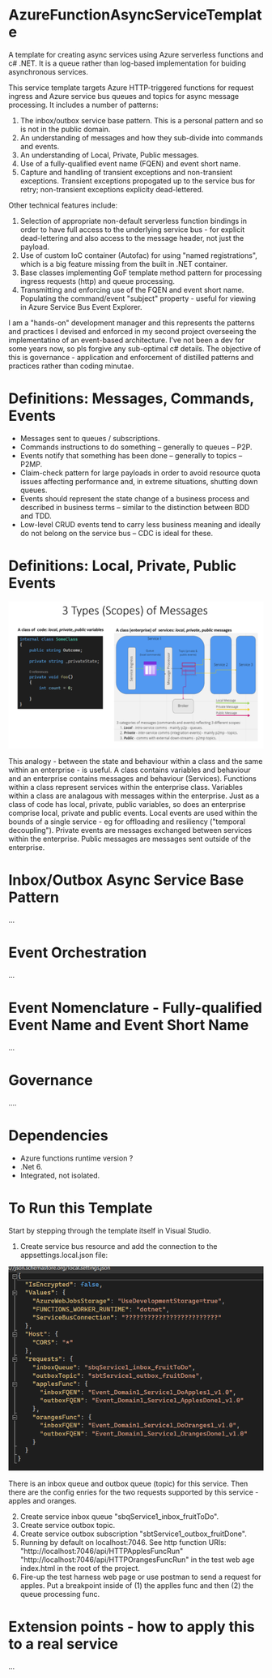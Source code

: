 # AzureFunctionAsyncServiceTemplate
A template for creating async services using Azure serverless functions and c# .NET. It is a queue rather than log-based implementation for buiding asynchronous services.

This service template targets Azure HTTP-triggered functions for request ingress and Azure service bus queues and topics for async message processing. It includes a number of patterns:
1. The inbox/outbox service base pattern. This is a personal pattern and so is not in the public domain.
2. An understanding of messages and how they sub-divide into commands and events.
3. An understanding of Local, Private, Public messages.
4. Use of a fully-qualified event name (FQEN) and event short name.
5. Capture and handling of transient exceptions and non-transient exceptions. Transient exceptions propogated up to the service bus for retry; non-transient exceptions explicity dead-lettered.

Other technical features include:
1. Selection of appropriate non-default serverless function bindings in order to have full access to the underlying service bus - for explicit dead-lettering and also access to the message header, not just the payload.
2. Use of custom IoC container (Autofac) for using "named registrations", which is a big feature missing from the built in .NET container.
3. Base classes implementing GoF template method pattern for processing ingress requests (http) and queue processing.
4. Transmitting and enforcing use of the FQEN and event short name. Populating the command/event "subject" property - useful for viewing in Azure Service Bus Event Explorer.

I am a "hands-on" development manager and this represents the patterns and practices I devised and enforced in my second project overseeing the implementatino of an event-based architecture.  I've not been a dev for some years now, so pls forgive any sub-optimal c# details. The objective of this is governance - application and enforcement of distilled patterns and practices rather than coding minutae.

# Definitions: Messages, Commands, Events
- Messages sent to queues / subscriptions.
- Commands instructions to do something – generally to queues – P2P.
- Events notify that something has been done – generally to topics – P2MP.
- Claim-check pattern for large payloads in order to avoid resource quota issues affecting performance and, in extreme situations, shutting down queues.
- Events should represent the state change of a business process and described in business terms – similar to the distinction between BDD and TDD.
- Low-level CRUD events tend to carry less business meaning and ideally do not belong on the service bus – CDC is ideal for these.

# Definitions: Local, Private, Public Events
![alt text](https://github.com/EdLandon/DocMedia/blob/main/AzureFunctionAsyncServiceTemplate/LocalPrivatePublicMessages.png)

This analogy - between the state and behaviour within a class and the same within an enterprise - is useful. A class contains variables and behaviour and an enterprise contains messages and behaviour (Services). Functions within a class represent services within the enterprise class. Variables within a class are analagous with messages within the enterprise. Just as a class of code has local, private, public variables, so does an enterprise comprise local, private and public events. Local events are used within the bounds of a single service - eg for offloading and resiliency ("temporal decoupling"). Private events are messages exchanged between services within the enterprise. Public messages are messages sent outside of the enterprise.

# Inbox/Outbox Async Service Base Pattern
...

# Event Orchestration
...

# Event Nomenclature - Fully-qualified Event Name and Event Short Name
...

# Governance
....

# Dependencies
- Azure functions runtime version ?
- .Net 6.
- Integrated, not isolated.

# To Run this Template
Start by stepping through the template itself in Visual Studio.
1. Create service bus resource and add the connection to the appsettings.local.json file:

![alt text](https://github.com/EdLandon/DocMedia/blob/main/AzureFunctionAsyncServiceTemplate/appsettings.local.json.png)

There is an inbox queue and outbox queue (topic) for this service. Then there are the config enries for the two requests supported by this service - apples and oranges.

2. Create service inbox queue "sbqService1_inbox_fruitToDo".
3. Create service outbox topic.
4. Create service outbox subscription "sbtService1_outbox_fruitDone".
5. Running by default on localhost:7046. See http function URIs: 
    "http://localhost:7046/api/HTTPApplesFuncRun"
    "http://localhost:7046/api/HTTPOrangesFuncRun" in the test web age index.html in the root of the project.
6. Fire-up the test harness web page or use postman to send a request for apples. Put a breakpoint inside of (1) the applles func and then (2) the queue processing func.

# Extension points - how to apply this to a real service
...